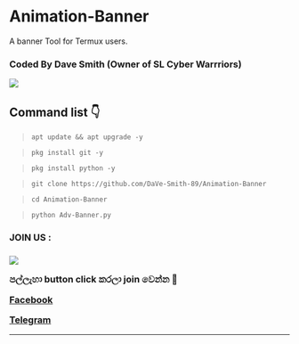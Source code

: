 # Animation-Banner

A banner Tool for Termux users.

### Coded By Dave Smith (Owner of SL Cyber Warrriors)

<a href="https://github.com/DaVe-Smith-89"><img src="IMG_20210509_185120_415.jpg"></a>

## Command list 👇

>`apt update && apt upgrade -y`

>`pkg install git -y`

>`pkg install python -y`

>`git clone https://github.com/DaVe-Smith-89/Animation-Banner`

>`cd Animation-Banner`

>`python Adv-Banner.py`

<h3>JOIN US :<h3/>
<a href="https://youtube.com/channel/UCOC4YlK-7mb5jIbCRcuijvQ"><img src="400086900718_114430.jpg"></a>

<br>


පල්ලැහා button click කරලා join වෙන්න 🖤

<a href="https://www.facebook.com/groups/424580708746052/?ref=share"> Facebook </a>

<a href="http://t.me/By_sstp"> Telegram  </a>

<hr colour="Red" size="10">

